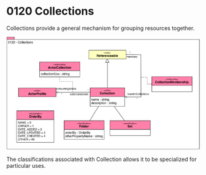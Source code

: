 <!-- SPDX-License-Identifier: CC-BY-4.0 -->
<!-- Copyright Contributors to the Egeria project. -->

# 0120 Collections

Collections provide a general mechanism for grouping
resources together.

![UML](0120-Collections.png)

The classifications associated with Collection allows it
to be specialized for particular uses.
